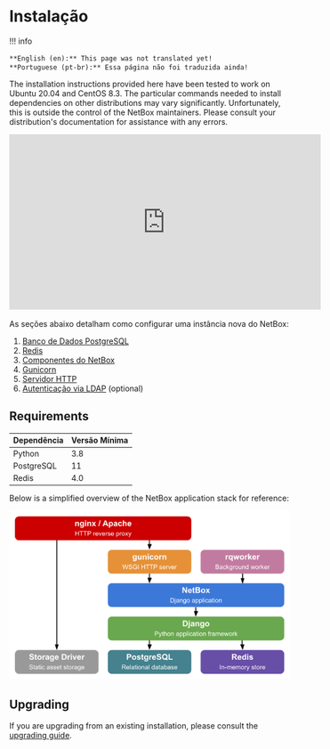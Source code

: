 # Instalação

!!! info

    **English (en):** This page was not translated yet!
    **Portuguese (pt-br):** Essa página não foi traduzida ainda!

The installation instructions provided here have been tested to work on Ubuntu 20.04 and CentOS 8.3. The particular commands needed to install dependencies on other distributions may vary significantly. Unfortunately, this is outside the control of the NetBox maintainers. Please consult your distribution's documentation for assistance with any errors.

<iframe width="560" height="315" src="https://www.youtube.com/embed/_y5JRiW_PLM" title="YouTube video player" frameborder="0" allow="accelerometer; autoplay; clipboard-write; encrypted-media; gyroscope; picture-in-picture" allowfullscreen></iframe>

As seções abaixo detalham como configurar uma instância nova do NetBox:

1. [Banco de Dados PostgreSQL](1-postgresql.md)
1. [Redis](2-redis.md)
3. [Componentes do NetBox](3-netbox.md)
4. [Gunicorn](4-gunicorn.md)
5. [Servidor HTTP](5-http-server.md)
6. [Autenticação via LDAP](6-ldap.md) (optional)

## Requirements

| Dependência | Versão Mínima  |
|------------|-----------------|
| Python     | 3.8             |
| PostgreSQL | 11              |
| Redis      | 4.0             |

Below is a simplified overview of the NetBox application stack for reference:

![NetBox UI as seen by a non-authenticated user](../media/installation/netbox_application_stack.png)

## Upgrading

If you are upgrading from an existing installation, please consult the [upgrading guide](upgrading.md).